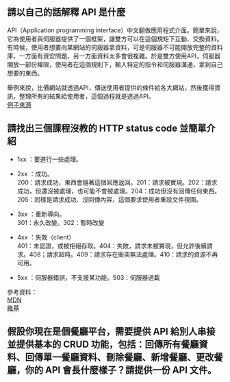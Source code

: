 ## 請以自己的話解釋 API 是什麼
API（Application programming interface）中文翻做應用程式介面。簡單來說，它為使用者與伺服器提供了一個框架，讓雙方可以在這個規矩下互動、交換資料。有時候，使用者想要向某網站的伺服器拿資料，可是伺服器不可能開放完整的資料庫，一方面有資安問題，另一方面資料太多會很複雜。於是雙方使用API，伺服器開放一部份權限，使用者在這個規則下，輸入特定的指令和伺服器溝通，拿到自己想要的東西。

舉例來說，比價網站就透過API，傳送使用者提供的條件給各大網站，然後獲得資訊，整理所有的結果給使用者，這個過程就是透過API。  
[例子來源](https://www.youtube.com/watch?v=zvKadd9Cflc)


## 請找出三個課程沒教的 HTTP status code 並簡單介紹
- 1xx ：要進行一些處理。

- 2xx ：成功。  
200：請求成功，東西會隨著這個回應返回。201：請求被實現。202：請求成功，但還沒被處理，也可能不會被處理。204：成功但沒有回傳任何東西。205：同樣是請求成功、沒回傳內容，這個要求使用者重設文件視圖。

- 3xx ：重新導向。  
301：永久改變。302：暫時改變

- 4xx ：失敗（client）   
401：未認證，或被拒絕存取。404：失敗，請求未被實現，但允許後續請求。408；請求超時。409：請求存在衝突無法處理。410：請求的資源不再可用。

- 5xx ：伺服器錯誤，不支援某功能。503：伺服器過載

參考資料：  
[MDN](https://developer.mozilla.org/zh-TW/docs/Web/HTTP/Status)  
[維基](https://zh.wikipedia.org/wiki/HTTP%E7%8A%B6%E6%80%81%E7%A0%81)


## 假設你現在是個餐廳平台，需要提供 API 給別人串接並提供基本的 CRUD 功能，包括：回傳所有餐廳資料、回傳單一餐廳資料、刪除餐廳、新增餐廳、更改餐廳，你的 API 會長什麼樣子？請提供一份 API 文件。

